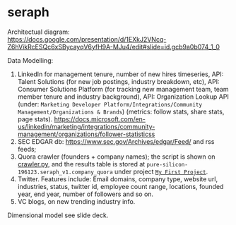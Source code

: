 # seraph

Architectual diagram:
https://docs.google.com/presentation/d/1EXkJ2VNcq-Z6hVikRcESQc6xSBycayqV6yfH9A-MJu4/edit#slide=id.gcb9a0b074_1_0


Data Modelling:

1. LinkedIn for management tenure, number of new hires timeseries, API: Talent Solutions (for new job postings, industry breakdown, etc), API: Consumer Solutions Platform (for tracking new management team, team member tenure and industry background), API: Organization Lookup API (under: `Marketing Developer Platform/Integrations/Community Management/Organizations & Brands`) (metrics: follow stats, share stats, page stats).  https://docs.microsoft.com/en-us/linkedin/marketing/integrations/community-management/organizations/follower-statisticss
2. SEC EDGAR db: https://www.sec.gov/Archives/edgar/Feed/ and rss feeds;
3. Quora crawler (founders + company names); the script is shown on [crawler.py](https://github.com/mathilda0902/seraph/blob/master/crawler.py), and the results table is stored at `pure-silicon-196123.seraph_v1.company_quora` under project [`My First Project`](https://console.cloud.google.com/bigquery?authuser=0&project=pure-silicon-196123). 
4. Twitter. Features include: Email domains, company type, website url, industries, status, twitter id, employee count range, locations, founded year, end year, number of followers and so on.
5. VC blogs, on new trending industry info.

Dimensional model see slide deck.

